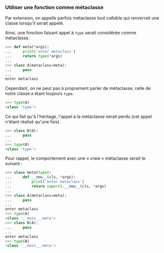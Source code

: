 ### Utiliser une fonction comme métaclasse

Par extension, on appelle parfois métaclasse tout *callable* qui renverrait une classe lorsqu'il serait appelé.

Ainsi, une fonction faisant appel à `type` serait considérée comme métaclasse.

```python
>>> def meta(*args):
...     print('enter metaclass')
...     return type(*args)
...
>>> class A(metaclass=meta):
...     pass
...
enter metaclass
```

Cependant, on ne peut pas à proprement parler de métaclasse, celle de notre classe `A` étant toujours `type`.

```python
>>> type(A)
<class 'type'>
```

Ce qui fait qu'à l'héritage, l'appel à la métaclasse serait perdu (cet appel n'étant réalisé qu'une fois).

```python
>>> class B(A):
...     pass
...
>>> type(B)
<class 'type'>
```

Pour rappel, le comportement avec une « vraie » métaclasse serait le suivant :

```python
>>> class meta(type):
...     def __new__(cls, *args):
...         print('enter metaclass')
...         return super().__new__(cls, *args)
...
>>> class A(metaclass=meta):
...     pass
...
enter metaclass
>>> type(A)
<class '__main__.meta'>
>>> class B(A):
...     pass
...
enter metaclass
>>> type(B)
<class '__main__.meta'>
```
